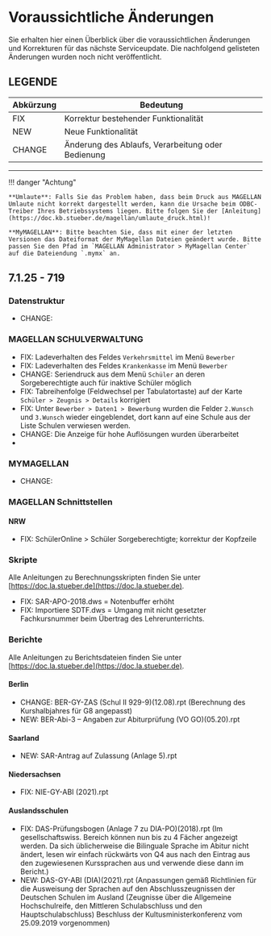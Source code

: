 # Voraussichtliche Änderungen

Sie erhalten hier einen Überblick über die voraussichtlichen Änderungen und Korrekturen für das nächste Serviceupdate. Die nachfolgend gelisteten Änderungen wurden noch nicht veröffentlicht.

## LEGENDE

Abkürzung | Bedeutung
--------- | ---------
FIX       | Korrektur bestehender Funktionalität
NEW       | Neue Funktionalität
CHANGE    | Änderung des Ablaufs, Verarbeitung oder Bedienung

---

!!! danger "Achtung"

    **Umlaute**: Falls Sie das Problem haben, dass beim Druck aus MAGELLAN Umlaute nicht korrekt dargestellt werden, kann die Ursache beim ODBC-Treiber Ihres Betriebssystems liegen. Bitte folgen Sie der [Anleitung](https://doc.kb.stueber.de/magellan/umlaute_druck.html)!

    **MyMAGELLAN**: Bitte beachten Sie, dass mit einer der letzten Versionen das Dateiformat der MyMagellan Dateien geändert wurde. Bitte passen Sie den Pfad im `MAGELLAN Administrator > MyMagellan Center` auf die Dateiendung `.mymx` an.

## 7.1.25 - 719

### Datenstruktur

* CHANGE:

### MAGELLAN SCHULVERWALTUNG

* FIX: Ladeverhalten des Feldes `Verkehrsmittel` im Menü `Bewerber`
* FIX: Ladeverhalten des Feldes  `Krankenkasse` im Menü `Bewerber`
* CHANGE: Seriendruck aus dem Menü `Schüler` an deren Sorgeberechtigte auch für inaktive Schüler möglich
* FIX: Tabreihenfolge (Feldwechsel per Tabulatortaste) auf der Karte `Schüler > Zeugnis > Details` korrigiert
* FIX: Unter `Bewerber > Daten1 > Bewerbung` wurden die Felder `2.Wunsch` und `3.Wunsch` wieder eingeblendet, dort kann auf eine Schule aus der Liste Schulen verwiesen werden.
* CHANGE: Die Anzeige für hohe Auflösungen wurden überarbeitet
* 

### MYMAGELLAN

* CHANGE:

### MAGELLAN Schnittstellen

#### NRW

* FIX: SchülerOnline > Schüler Sorgeberechtigte; korrektur der Kopfzeile


### Skripte

Alle Anleitungen zu Berechnungsskripten finden Sie unter [https://doc.la.stueber.de](https://doc.la.stueber.de).

* FIX: SAR-APO-2018.dws = Notenbuffer erhöht
* FIX: Importiere SDTF.dws = Umgang mit nicht gesetzter Fachkursnummer beim Übertrag des Lehrerunterrichts.

### Berichte

Alle Anleitungen zu Berichtsdateien finden Sie unter [https://doc.la.stueber.de](https://doc.la.stueber.de).

#### Berlin

* CHANGE: BER-GY-ZAS (Schul II 929-9)(12.08).rpt (Berechnung des Kurshalbjahres für G8 angepasst)
* NEW: BER-Abi-3 – Angaben zur Abiturprüfung (VO GO)(05.20).rpt

#### Saarland

* NEW: SAR-Antrag auf Zulassung (Anlage 5).rpt

#### Niedersachsen

* FIX: NIE-GY-ABI (2021).rpt 

#### Auslandsschulen

* FIX: DAS-Prüfungsbogen (Anlage 7 zu DIA-PO)(2018).rpt (Im gesellschaftswiss. Bereich können nun bis zu 4 Fächer angezeigt werden. Da sich üblicherweise die Bilinguale Sprache im Abitur nicht ändert, lesen wir einfach rückwärts von Q4 aus nach den Eintrag aus den zugewiesenen Kurssprachen aus und verwende diese dann im Bericht.)
* NEW: DAS-GY-ABI (DIA)(2021).rpt (Anpassungen gemäß Richtlinien für die Ausweisung der Sprachen auf den Abschlusszeugnissen der Deutschen Schulen im Ausland (Zeugnisse über die Allgemeine Hochschulreife, den Mittleren Schulabschluss und den Hauptschulabschluss)
Beschluss der Kultusministerkonferenz vom 25.09.2019 vorgenommen)
